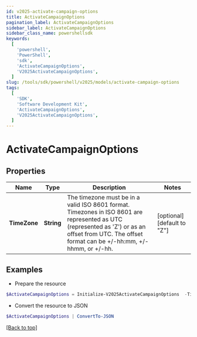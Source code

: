 ```yaml
---
id: v2025-activate-campaign-options
title: ActivateCampaignOptions
pagination_label: ActivateCampaignOptions
sidebar_label: ActivateCampaignOptions
sidebar_class_name: powershellsdk
keywords:
  [
    'powershell',
    'PowerShell',
    'sdk',
    'ActivateCampaignOptions',
    'V2025ActivateCampaignOptions',
  ]
slug: /tools/sdk/powershell/v2025/models/activate-campaign-options
tags:
  [
    'SDK',
    'Software Development Kit',
    'ActivateCampaignOptions',
    'V2025ActivateCampaignOptions',
  ]
---
```


# ActivateCampaignOptions

## Properties

| Name | Type | Description | Notes |
| --- | --- | --- | --- |
| **TimeZone** | **String** | The timezone must be in a valid ISO 8601 format. Timezones in ISO 8601 are represented as UTC (represented as 'Z') or as an offset from UTC. The offset format can be +/-hh:mm, +/-hhmm, or +/-hh. | [optional] [default to "Z"] |

## Examples

- Prepare the resource

```powershell
$ActivateCampaignOptions = Initialize-V2025ActivateCampaignOptions  -TimeZone -05:00
```

- Convert the resource to JSON

```powershell
$ActivateCampaignOptions | ConvertTo-JSON
```

[[Back to top]](#)
